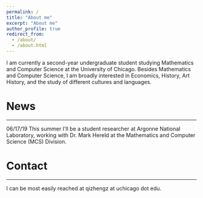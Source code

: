 ```yaml
---
permalink: /
title: "About me"
excerpt: "About me"
author_profile: true
redirect_from: 
  - /about/
  - /about.html
---
```


I am currently a second-year undergraduate student studying Mathematics and Computer Science at the University of Chicago. Besides Mathematics and Computer Science, I am broadly interested in Economics, History, Art History, and the study of different cultures and languages.

News
======
------
06/17/19 This summer I'll be a student researcher at Argonne National Laboratory, working with Dr. Mark Hereld at the Mathematics and Computer Science (MCS) Division.

Contact
======
------
I can be most easily reached at qizhengz at uchicago dot edu.


